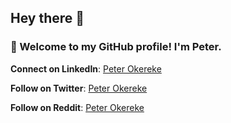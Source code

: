## Hey there 👋

### 👀 Welcome to my GitHub profile! I'm Peter.
**Connect on LinkedIn**: [Peter Okereke](https://www.linkedin.com/in/peterokereke)

**Follow on Twitter**: [Peter Okereke](https://https://twitter.com/realpco)

**Follow on Reddit**: [Peter Okereke](https://www.reddit.com/user/inevitableanything32/)
